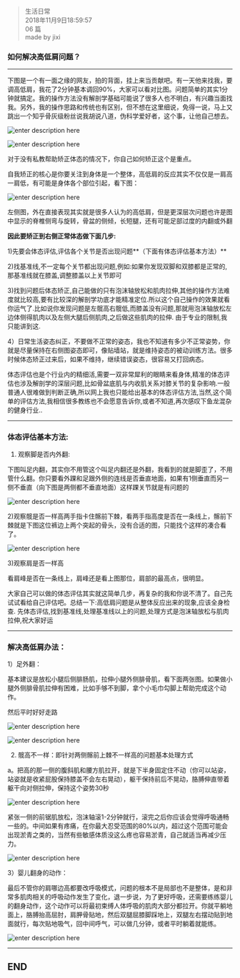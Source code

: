> 生活日常  
> 2018年11月9日18:59:57         
> 06 篇  
>made by jixi

### 如何解决高低肩问题？


----------

下图是一个有一面之缘的网友，拍的背面，挂上来当贡献吧。有一天他来找我，要调高低肩，我花了2分钟基本调回90%，大家可以看对比图。问题简单的其实1分钟就搞定。我的操作方法没有解剖学基础可能说了很多人也不明白，有兴趣当面找我。另外，我的操作思路和传统也有区别，但不想在这里细说，免得一说，马上又跳出一个知乎骨灰级粉丝说我胡说八道，伪科学爱好者，这个事，让他自己想去。  

![enter description here](https://www.github.com/jixiyu/images3/raw/master/小书匠/1541761312518.png)

![enter description here](https://www.github.com/jixiyu/images3/raw/master/小书匠/1541761317826.png)

对于没有私教帮助矫正体态的情况下，你自己如何矫正这个是重点。  

自我矫正的核心是你要关注到身体是一个整体，高低肩的反应其实不仅仅是一肩高一肩低，有可能是身体各个部位引起，看下图：  

![enter description here](https://www.github.com/jixiyu/images3/raw/master/小书匠/1541761339286.png)


左侧图，外在直接表现其实就是很多人认为的高低肩，但是更深层次问题也许是图中显示的脊椎侧弯与旋转，骨盆的侧倾，长短腿，还有可能足部过度的内翻或外翻  

**因此要矫正到右侧正常体态做下面几步:**  

1)先要会体态评估,评估各个关节是否出现问题**（下面有体态评估基本方法）**  

2)找基准线,不一定每个关节都出现问题,例如:如果你发现双脚和双膝都是正常的,那基准线就在膝盖,调整膝盖以上关节即可  

3)找到问题后体态矫正,自己能做的只有泡沫轴放松和肌肉拉伸,其他的操作方法难度就比较高,要有比较深的解剖学功底才能精准定位.所以这个自己操作的效果就看你运气了.比如说你发现问题是左髋高右髋低,而膝盖没有问题,那就用泡沫轴放松左边体侧得肌肉以及左侧大腿后侧肌肉,之后做这些肌肉的拉伸. 由于专业的限制,我只能讲到这.  

4）日常生活姿态纠正，不要做不正常的姿态，我也不知道有多少不正常姿势，你就是尽量保持在右侧图姿态即可，像贴墙站，就是维持姿态的被动训练方法。很多时候体态矫正过来后，如果不维持，继续错误姿态，很容易又打回病态。  

体态评估也是个行业内的精细活,需要一双非常犀利的眼睛来看身体,精准的体态评估也涉及解剖学的深层问题,比如骨盆底肌与内收肌关系对膝关节的复杂影响.一般普通人很难做到判断正确,所以网上我也只能给出基本的体态评估方法,当然,这个简单的评估方法,我相信很多教练也不会愿意告诉你,或者不知道,再次感叹下鱼龙混杂的健身行业..


----------


### 体态评估基本方法:  

1) 观察脚是否内外翻:  

下图叫足内翻，其实你不用管这个叫足内翻还是外翻，我看到的就是脚歪了，不用管什么翻。你只要看外踝和足跟外侧的连线是否垂直地面，如果有1侧垂直而另一侧不垂直（向下图是两侧都不垂直地面）这样踝关节就是有问题的  

![enter description here](https://www.github.com/jixiyu/images3/raw/master/小书匠/1541761465853.png)

2)观察髋是否一样高两手指卡住髂前下棘，看两手指高度是否在一条线上，髂前下棘就是下图这位裤边上两个突起的骨头，没有合适的图，只能找个这样的凑合看了。  

![enter description here](https://www.github.com/jixiyu/images3/raw/master/小书匠/1541761479563.png)

3)观察肩是否一样高   

看肩峰是否在一条线上，肩峰还是看上图那位，肩部的最高点，很明显。  

大家自己可以做的体态评估其实就这简单几步，再复杂的我和你说不清了。自己先试试看给自己评估吧。总结一下:高低肩问题是从整体反应出来的现象,应该全身检查. 先体态评估,找到基准线,处理基准线以上的问题,处理方式是泡沫轴放松与肌肉拉伸,祝大家好运  



----------

### 解决高低肩办法：  

1）足外翻：  

基本建议是放松小腿后侧腓肠肌，拉伸小腿外侧腓骨肌，看下面两张图。如果做小腿外侧腓骨肌拉伸有困难，比如手够不到脚，拿个小毛巾勾脚上帮助完成这个动作。  

然后平时好好走路  

![enter description here](https://www.github.com/jixiyu/images3/raw/master/小书匠/1541761562694.png)

![enter description here](https://www.github.com/jixiyu/images3/raw/master/小书匠/1541761567558.png)

2) 髋高不一样：即针对两侧髂前上棘不一样高的问题基本处理方式  


a。把高的那一侧的腹斜肌和腰方肌拉开，就是下半身固定住不动（你可以站姿，站姿就是收紧屁股保持膝盖不会左右晃动），躯干保持前后不晃动，胳膊伸直带着躯干向对侧拉伸，保持这个姿势30秒  

![enter description here](https://www.github.com/jixiyu/images3/raw/master/小书匠/1541761585531.png)

紧张一侧的前锯肌放松，泡沫轴滚1-2分钟就行，滚完之后你应该会觉得呼吸通畅一些的。中间如果有疼痛，在你最大忍受范围的80%以内，超过这个范围可能会出现淤青之类的，当然有些敏感体质没这么疼也容易淤青，自己就适当再减少压力。  

![enter description here](https://www.github.com/jixiyu/images3/raw/master/小书匠/1541761603935.png)

3）婴儿翻身的动作：  

最后不管你的肩哪边高都要改呼吸模式，问题的根本不是局部也不是整体，是和非常多肌肉相关的呼吸动作发生了变化，退一步说，为了更好呼吸，还需要练练婴儿的翻身动作，这个动作可以将最初束缚人体呼吸的肌肉大部分都拉开。你就平躺地面上，胳膊抬高屈肘，肩胛骨贴地，然后双腿屈膝脚踩地上，双腿左右摆动贴到地面就行，每次贴地吸气，回中间呼气，可以做几分钟，或者平时躺着就能练。  

![enter description here](https://www.github.com/jixiyu/images3/raw/master/小书匠/1541761623642.png)





----------


## END

